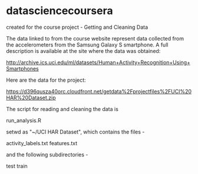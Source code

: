 # datasciencecoursera
created for the course project - Getting and Cleaning Data

The data linked to from the course website represent data collected from the accelerometers from the Samsung Galaxy S smartphone. A full description is available at the site where the data was obtained: 

  http://archive.ics.uci.edu/ml/datasets/Human+Activity+Recognition+Using+Smartphones 

Here are the data for the project: 

  https://d396qusza40orc.cloudfront.net/getdata%2Fprojectfiles%2FUCI%20HAR%20Dataset.zip 

The script for reading and cleaning the data is 

  run_analysis.R

setwd as "~/UCI HAR Dataset", which contains the files -

  activity_labels.txt
  features.txt
  
and the following subdirectories -

  test
  train
